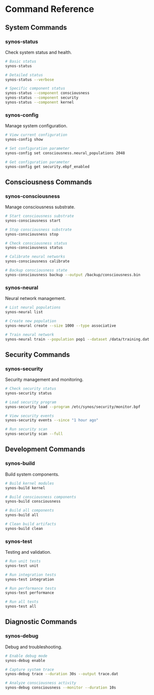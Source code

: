 # Command Reference

## System Commands

### synos-status
Check system status and health.

```bash
# Basic status
synos-status

# Detailed status
synos-status --verbose

# Specific component status
synos-status --component consciousness
synos-status --component security
synos-status --component kernel
```

### synos-config
Manage system configuration.

```bash
# View current configuration
synos-config show

# Set configuration parameter
synos-config set consciousness.neural_populations 2048

# Get configuration parameter
synos-config get security.ebpf_enabled
```

## Consciousness Commands

### synos-consciousness
Manage consciousness substrate.

```bash
# Start consciousness substrate
synos-consciousness start

# Stop consciousness substrate
synos-consciousness stop

# Check consciousness status
synos-consciousness status

# Calibrate neural networks
synos-consciousness calibrate

# Backup consciousness state
synos-consciousness backup --output /backup/consciousness.bin
```

### synos-neural
Neural network management.

```bash
# List neural populations
synos-neural list

# Create new population
synos-neural create --size 1000 --type associative

# Train neural network
synos-neural train --population pop1 --dataset /data/training.dat
```

## Security Commands

### synos-security
Security management and monitoring.

```bash
# Check security status
synos-security status

# Load security program
synos-security load --program /etc/synos/security/monitor.bpf

# View security events
synos-security events --since "1 hour ago"

# Run security scan
synos-security scan --full
```

## Development Commands

### synos-build
Build system components.

```bash
# Build kernel modules
synos-build kernel

# Build consciousness components
synos-build consciousness

# Build all components
synos-build all

# Clean build artifacts
synos-build clean
```

### synos-test
Testing and validation.

```bash
# Run unit tests
synos-test unit

# Run integration tests
synos-test integration

# Run performance tests
synos-test performance

# Run all tests
synos-test all
```

## Diagnostic Commands

### synos-debug
Debug and troubleshooting.

```bash
# Enable debug mode
synos-debug enable

# Capture system trace
synos-debug trace --duration 30s --output trace.dat

# Analyze consciousness activity
synos-debug consciousness --monitor --duration 10s
```
